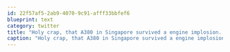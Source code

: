 ```yaml
---
id: 22f57af5-2ab9-4070-9c91-afff33bbfef6
blueprint: text
category: twitter
title: "Holy crap, that A380 in Singapore survived a engine implosion. That's pretty incredible"
caption: "Holy crap, that A380 in Singapore survived a engine implosion. That's pretty incredible"
---
```

